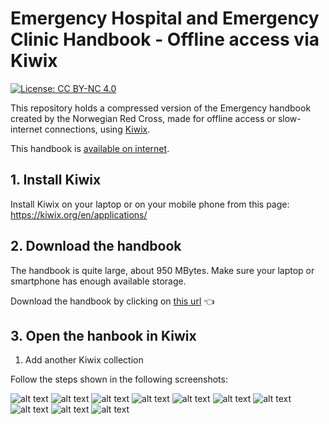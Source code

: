 # Emergency Hospital and Emergency Clinic Handbook - Offline access via Kiwix

[![License: CC BY-NC 4.0](https://licensebuttons.net/l/by-nc/4.0/88x31.png)](https://creativecommons.org/licenses/by-nc/4.0/)

This repository holds a compressed version of the Emergency handbook created by the Norwegian Red Cross, made for offline access or slow-internet connections, using [Kiwix](https://kiwix.org/en/applications/).

This handbook is [available on internet](https://rodekors.service-now.com/drm?id=hb_catalog&handbook=e3cabf24db361810d40e16f35b9619c7).


## 1. Install Kiwix

Install Kiwix on your laptop or on your mobile phone from this page: 
https://kiwix.org/en/applications/

## 2. Download the handbook

The handbook is quite large, about 950 MBytes. Make sure your laptop or smartphone has enough available storage.

Download the handbook by clicking on [this url](https://github.com/norwegianredcross/Emergency-Hospital-and-Emergency-Clinic-Handbook/raw/refs/heads/main/emergency_hospital_and_emergency_clinic_handbook.zim?download=) 👈

## 3. Open the hanbook in Kiwix

1. Add another Kiwix collection

Follow the steps shown in the following screenshots:

![alt text](./screenshots/IMG_1551.jpg)
![alt text](./screenshots/IMG_1552.jpg)
![alt text](./screenshots/IMG_1554.jpg)
![alt text](./screenshots/IMG_1555.jpg)
![alt text](./screenshots/IMG_1556.jpg)
![alt text](./screenshots/IMG_1557.jpg)
![alt text](./screenshots/IMG_1558.jpg)
![alt text](./screenshots/IMG_1559.jpg)
![alt text](./screenshots/IMG_1560.PNG)
![alt text](./screenshots/IMG_1561.PNG)

